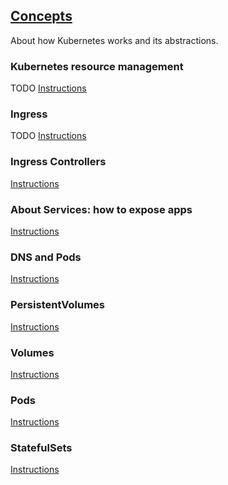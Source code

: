 ## [Concepts](https://kubernetes.io/docs/concepts/)

About how Kubernetes works and its abstractions.

### Kubernetes resource management

TODO
[Instructions](ClusterAdministration/ManagingResources)

### Ingress

TODO
[Instructions](ServicesLoadBalancingNetworking/Ingress)

### Ingress Controllers

[Instructions](ServicesLoadBalancingNetworking/IngressController)

### About Services: how to expose apps

[Instructions](ServicesLoadBalancingNetworking/Service)

### DNS and Pods

[Instructions](ServicesLoadBalancingNetworking/DNSForServicesPods)

### PersistentVolumes

[Instructions](Storage/PersistentVolumes)

### Volumes

[Instructions](Storage\Volumes)

### Pods

[Instructions](Workloads/Pods)

### StatefulSets

[Instructions](Workloads/StatefulSet)
